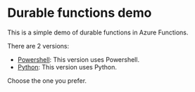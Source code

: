 # Durable functions demo

This is a simple demo of durable functions in Azure Functions.

There are 2 versions:
  - [Powershell](powershell/README.md):  This version uses Powershell.
  - [Python](python/README.md):  This version uses Python.

Choose the one you prefer.
